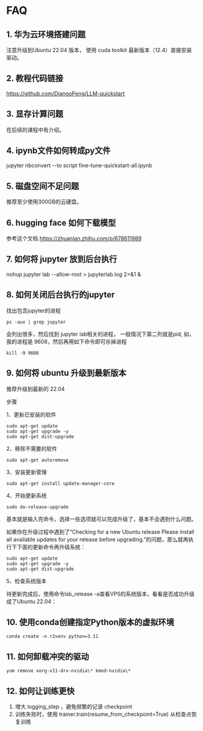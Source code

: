 
# FAQ 


## 1. 华为云环境搭建问题

注意升级到Ubuntu 22.04 版本， 使用 cuda toolkit 最新版本（12.4）直接安装驱动。

## 2. 教程代码链接
https://github.com/DjangoPeng/LLM-quickstart

## 3. 显存计算问题

在后续的课程中有介绍。


## 4. ipynb文件如何转成py文件 
jupyter nbconvert --to script fine-tune-quickstart-all.ipynb

## 5. 磁盘空间不足问题
推荐至少使用300GB的云硬盘。

## 6. hugging face 如何下载模型 
参考这个文档 https://zhuanlan.zhihu.com/p/678611989


## 7. 如何将 jupyter 放到后台执行
nohup jupyter lab --allow-root > jupyterlab.log 2>&1 &

## 8. 如何关闭后台执行的jupyter

找出包含jupyter的进程

```shell 
ps -aux | grep jupyter
```

会列出很多，然后找到 jupyter lab相关的进程， 一般情况下第二列就是pid, 如，我的进程是 9608，然后再用如下命令即可杀掉进程
```shell
kill -9 9608
```


## 9. 如何将 ubuntu 升级到最新版本  

推荐升级到最新的 22.04  

步骤

1、更新已安装的软件

```shell 
sudo apt-get update
sudo apt-get upgrade -y
sudo apt-get dist-upgrade
```

2、移除不需要的软件

```shell 
sudo apt-get autoremove
```

3、安装更新管理

```shell 
sudo apt-get install update-manager-core
```

4、开始更新系统

```shell 
sudo do-release-upgrade
```

基本就是输入完命令，选择一些选项就可以完成升级了，基本不会遇到什么问题。

如果你在升级过程中遇到了“Checking for a new Ubuntu release Please install all available updates for your release before upgrading.”的问题，那么就再执行下下面的更新命令再升级系统：

```shell 
sudo apt-get update
sudo apt-get upgrade -y
sudo apt-get dist-upgrade
```

5、检查系统版本

待更新完成后，使用命令lsb_release -a查看VPS的系统版本，看看是否成功升级成了Ubuntu 22.04：


## 10. 使用conda创建指定Python版本的虚拟环境

```shell 
conda create -n r2venv python=3.11
```


## 11. 如何卸载冲突的驱动

```shell 
yum remove xorg-x11-drv-nvidia\* kmod-nvidia\*
```

## 12. 如何让训练更快

1. 增大 logging_step ，避免频繁的记录 checkpoint 
2. 训练失败时，使用 trainer.train(resume_from_checkpoint=True) 从检查点恢复训练




